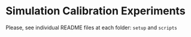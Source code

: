 # Simulation Calibration Experiments

Please, see individual README files at each folder: `setup` and `scripts`
